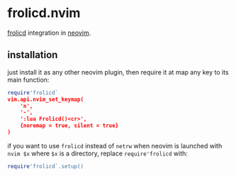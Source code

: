 frolicd.nvim
============

[frolicd](https://github.com/thjbdvlt/frolicd) integration in [neovim](https://github.com/neovim/neovim).

installation
------------

just install it as any other neovim plugin, then require it at map any key to its main function:

```lua
require'frolicd`
vim.api.nvim_set_keymap(
    'n',
    '-',
    ':lua Frolicd()<cr>',
    {noremap = true, silent = true}
)
```

if you want to use `frolicd` instead of `netrw` when neovim is launched with `nvim $x` where `$x` is a directory, replace `require'frolicd` with:

```lua
require'frolicd`.setup()
```

